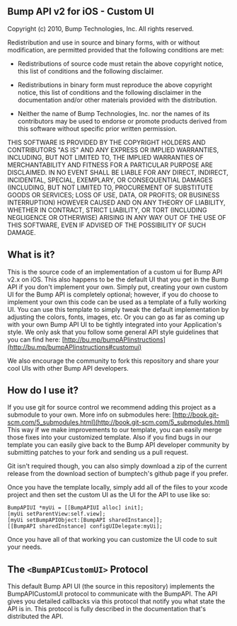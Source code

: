 Bump API v2 for iOS - Custom UI
-------------------------------

Copyright (c) 2010, Bump Technologies, Inc.
All rights reserved.

Redistribution and use in source and binary forms, with or without
modification, are permitted provided that the following conditions are met:

* Redistributions of source code must retain the above copyright notice,
  this list of conditions and the following disclaimer.

* Redistributions in binary form must reproduce the above copyright notice,
  this list of conditions and the following disclaimer in the documentation
  and/or other materials provided with the distribution.

* Neither the name of Bump Technologies, Inc. nor the names of its contributors
  may be used to endorse or promote products derived from this software without
  specific prior written permission.

THIS SOFTWARE IS PROVIDED BY THE COPYRIGHT HOLDERS AND CONTRIBUTORS "AS IS" AND
ANY EXPRESS OR IMPLIED WARRANTIES, INCLUDING, BUT NOT LIMITED TO, THE IMPLIED
WARRANTIES OF MERCHANTABILITY AND FITNESS FOR A PARTICULAR PURPOSE ARE
DISCLAIMED. IN NO EVENT SHALL <COPYRIGHT HOLDER> BE LIABLE FOR ANY
DIRECT, INDIRECT, INCIDENTAL, SPECIAL, EXEMPLARY, OR CONSEQUENTIAL DAMAGES
(INCLUDING, BUT NOT LIMITED TO, PROCUREMENT OF SUBSTITUTE GOODS OR SERVICES;
LOSS OF USE, DATA, OR PROFITS; OR BUSINESS INTERRUPTION) HOWEVER CAUSED AND
ON ANY THEORY OF LIABILITY, WHETHER IN CONTRACT, STRICT LIABILITY, OR TORT
(INCLUDING NEGLIGENCE OR OTHERWISE) ARISING IN ANY WAY OUT OF THE USE OF THIS
SOFTWARE, EVEN IF ADVISED OF THE POSSIBILITY OF SUCH DAMAGE.

What is it?
-----------

This is the source code of an implementation of a custom ui for Bump API v2.x on iOS. This also happens to be the default UI that you get in the Bump API if you don't implement your own. Simply put, creating your own custom UI for the Bump API is completely optional; however, if you do choose to implement your own this code can be used as a template of a fully working UI. You can use this template to simply tweak the default implementation by adjusting the colors, fonts, images, etc. Or you can go as far as coming up with your own Bump API UI to be tightly integrated into your Application's style. We only ask that you follow some general API style guidelines that you can find here: [http://bu.mp/bumpAPIinstructions](http://bu.mp/bumpAPIinstructions#customui)

We also encourage the community to fork this repository and share your cool UIs with other Bump API developers.

How do I use it?
----------------

If you use git for source control we recommend adding this project as a submodule to your own.
More info on submodules here: [http://book.git-scm.com/5_submodules.html](http://book.git-scm.com/5_submodules.html)
This way if we make improvements to our template, you can easily merge those fixes into your customized template. Also if you find bugs in our template you can easily give back to the Bump API developer community by submitting patches to your fork and sending us a pull request.

Git isn't required though, you can also simply download a zip of the current release from the download section of bumptech's github page if you prefer.

Once you have the template locally, simply add all of the files to your xcode project and then set the custom UI as the UI for the API to use like so:

	BumpAPIUI *myUi = [[BumpAPIUI alloc] init];
	[myUi setParentView:self.view];
	[myUi setBumpAPIObject:[BumpAPI sharedInstance]];
	[[BumpAPI sharedInstance] configUIDelegate:myUi];

Once you have all of that working you can customize the UI code to suit your needs.

The `<BumpAPICustomUI>` Protocol
--------------------------------

This default Bump API UI (the source in this repository) implements the BumpAPICustomUI protocol to communicate with the BumpAPI. The API gives you detailed callbacks via this protocol that notify you what state the API is in. This protocol is fully described in the documentation that's distributed the API.
